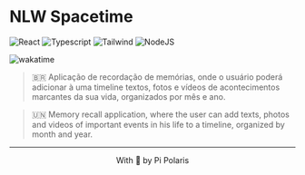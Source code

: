 # NLW Spacetime

![React](https://img.shields.io/badge/React-20232A?style=for-the-badge&logo=react&logoColor=61DAFB)
![Typescript](https://img.shields.io/badge/TypeScript-007ACC?style=for-the-badge&logo=typescript&logoColor=white)
![Tailwind](https://img.shields.io/badge/Tailwind_CSS-38B2AC?style=for-the-badge&logo=tailwind-css&logoColor=white)
![NodeJS](https://img.shields.io/badge/Node.js-43853D?style=for-the-badge&logo=node.js&logoColor=white)

![wakatime](https://wakatime.com/badge/user/6877ef24-454e-42f6-860a-990ec5ac4bbf/project/f241f4d8-d925-433d-8414-39d82f87f7f3.svg?style=for-the-badge) 

>:brazil: Aplicação de recordação de memórias, onde o usuário poderá adicionar à uma timeline textos, fotos e vídeos de acontecimentos marcantes da sua vida, organizados por mês e ano.

>:united_nations: Memory recall application, where the user can add texts, photos and videos of important events in his life to a timeline, organized by month and year.


---

<p align="center">
  With 💛 by Pi Polaris
</p>
